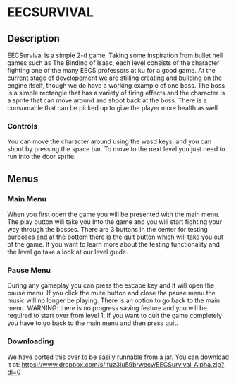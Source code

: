 
# EECSURVIVAL
                          

## Description
EECSurvival is a simple 2-d game. Taking some inspiration from bullet hell games such as The Binding of Isaac, each level consists of the character fighting one of the many EECS professors at ku for a good game. At the current stage of developement we are stilling creating and building on the engine itself, though we do have a working example of one boss. The boss is a simple rectangle that has a variety of firing effects and the character is a sprite that can move around and shoot back at the boss. There is a consumable that can be picked up to give the player more health as well.

### Controls
You can move the character around using the wasd keys, and you can shoot by pressing the space bar. To move to the next level you just need to run into the door sprite. 

## Menus

### Main Menu

When you first open the game you will be presented with the main menu. The play button will take you into the game and you will start fighting your way through the bosses. There are 3 buttons in the center for testing purposes and at the bottom there is the quit button which will take you out of the game. If you want to learn more about the testing functionality and the level go take a look at our level guide. 

### Pause Menu

During any gameplay you can press the escape key and it will open the pause menu. If you click the mute button and close the pause menu the music will no longer be playing. There is an option to go back to the main menu. WARNING: there is no progress saving feature and you will be required to start over from level 1. If you want to quit the game completely you have to go back to the main menu and then press quit. 

### Downloading
We have ported this over to be easily runnable from a jar. You can download it at: 
https://www.dropbox.com/s/lfuz3lu59brwecv/EECSurvival_Alpha.zip?dl=0
